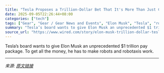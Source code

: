 ```yaml
---
title: "Tesla Proposes a Trillion-Dollar Bet That It's More Than Just Cars"
date: 2025-09-05T22:26:44+08:00
categories: ["tech"]
tags: ["Gear", "Gear / Gear News and Events", "Elon Musk", "Tesla", "robotaxis", "robots", "wealth", "cuatro commas"]
summary: "Tesla’s board wants to give Elon Musk an unprecedented $1 trillion pay package. To get all the money, he has to make robots and robotaxis work."
source_url: "https://www.wired.com/story/elon-musk-trillion-dollar-tesla-pay-package/"
---
```


Tesla’s board wants to give Elon Musk an unprecedented $1 trillion pay package. To get all the money, he has to make robots and robotaxis work.

---

*来源: [原文链接](https://www.wired.com/story/elon-musk-trillion-dollar-tesla-pay-package/)*
